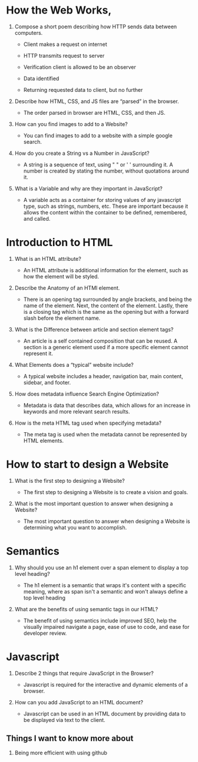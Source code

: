 # How the Web Works, 
1. Compose a short poem describing how HTTP sends data between computers.

    - Client makes a request on internet  
  
    - HTTP transmits request to server

    - Verification client is allowed to be an observer
  
    - Data identified
  
    - Returning requested data to client, but no further

2. Describe how HTML, CSS, and JS files are “parsed” in the browser.

    - The order parsed in browser are HTML, CSS, and then JS.

3. How can you find images to add to a Website?

    - You can find images to add to a website with a simple google search.

4. How do you create a String vs a Number in JavaScript?
   
    - A string is a sequence of text, using " " or ' ' surrounding it. A number is created by stating the number, without quotations around       it.

5. What is a Variable and why are they important in JavaScript?

    - A variable acts as a container for storing values of any javascript type, such as strings, numbers, etc. These are important because        it allows the content within the container to be defined, remembered, and called.

# Introduction to HTML

1. What is an HTML attribute?
    - An HTML attribute is additional information for the element, such as how the element will be styled.
    
2. Describe the Anatomy of an HTMl element.
    - There is an opening tag surrounded by angle brackets, and being the name of the element. Next, the content of the element. Lastly,          there is a closing tag which is the same as the opening but with a forward slash before the element name.
    
3. What is the Difference between article and section element tags?
    - An article is a self contained composition that can be reused. A section is a generic element used if a more specific element             cannot represent it.
  
4. What Elements does a “typical” website include?
    - A typical website includes a header, navigation bar, main content, sidebar, and footer.
  
5. How does metadata influence Search Engine Optimization?
    - Metadata is data that describes data, which allows for an increase in keywords and more relevant search results.
    
6. How is the meta HTML tag used when specifying metadata?
    - The meta tag is used when the metadata cannot be represented by HTML elements.

# How to start to design a Website

  1. What is the first step to designing a Website?
      - The first step to designing a Website is to create a vision and goals.
      
  2. What is the most important question to answer when designing a Website?
     - The most important question to answer when designing a Website is determining what you want to accomplish.

# Semantics

  1. Why should you use an h1 element over a span element to display a top level heading?

       - The h1 element is a semantic that wraps it's content with a specific meaning, where as span isn't a semantic and won't always               define a top level heading
  
  3. What are the benefits of using semantic tags in our HTML?

       - The benefit of using semantics include improved SEO, help the visually impaired navigate a page, ease of use to code, and ease for          developer review.

# Javascript

  1. Describe 2 things that require JavaScript in the Browser?
     
      - Javascript is required for the interactive and dynamic elements of a browser. 
  
  2. How can you add JavaScript to an HTML document?

      - Javascript can be used in an HTML document by providing data to be displayed via text to the client.

## Things I want to know more about
  1. Being more efficient with using github

    
